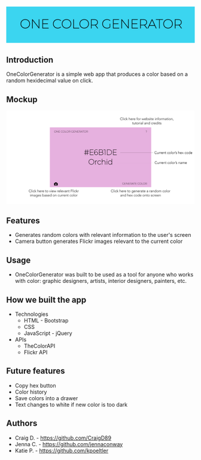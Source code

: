![OneColorGenerator Logo](/references/logo.png)

## Introduction
OneColorGenerator is a simple web app that produces a color based on a random hexidecimal value on click.


## Mockup
![OneColorGenerator Mockup](/references/mockup.jpg)


## Features
- Generates random colors with relevant information to the user's screen
- Camera button generates Flickr images relevant to the current color


## Usage
- OneColorGenerator was built to be used as a tool for anyone who works with color: graphic designers, artists, interior designers, painters, etc.


## How we built the app
- Technologies
  - HTML - Bootstrap
  - CSS
  - JavaScript - jQuery
- APIs
  - TheColorAPI
  - Flickr API


## Future features
- Copy hex button
- Color history
- Save colors into a drawer
- Text changes to white if new color is too dark


## Authors
- Craig D. - https://github.com/CraigD89
- Jenna C. - https://github.com/jennaconway
- Katie P. - https://github.com/kpoeltler